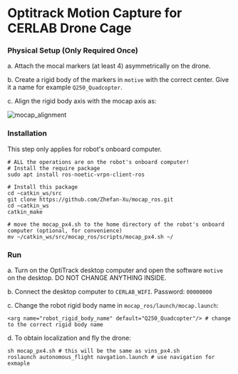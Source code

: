 # Optitrack Motion Capture for CERLAB Drone Cage
### Physical Setup (Only Required Once)
a. Attach the mocal markers (at least 4) asymmetrically on the drone.

b. Create a rigid body of the markers in ```motive``` with the correct center. Give it a name for example ```Q250_Quadcopter```.

c. Align the rigid body axis with the mocap axis as:

![mocap_alignment](https://github.com/Zhefan-Xu/mocap_ros/assets/55560905/9754cfeb-3e86-46b1-9dcc-f00cf3cb311d)


### Installation
This step only applies for robot's onboard computer.
```
# ALL the operations are on the robot's onboard computer!
# Install the require package
sudo apt install ros-noetic-vrpn-client-ros

# Install this package
cd ~catkin_ws/src
git clone https://github.com/Zhefan-Xu/mocap_ros.git
cd ~catkin_ws
catkin_make

# move the mocap_px4.sh to the home directory of the robot's onboard computer (optional, for convenience)
mv ~/catkin_ws/src/mocap_ros/scripts/mocap_px4.sh ~/
```

### Run
a. Turn on the OptiTrack desktop computer and open the software ```motive``` on the desktop. DO NOT CHANGE ANYTHING INSIDE.

b. Connect the desktop computer to ```CERLAB_WIFI```. Password: ```00000000```

c. Change the robot rigid body name in ```mocap_ros/launch/mocap.launch```:
```
<arg name="robot_rigid_body_name" default="Q250_Quadcopter"/> # change to the correct rigid body name
```

d. To obtain localization and fly the drone:
```
sh mocap_px4.sh # this will be the same as vins_px4.sh
roslaunch autonomous_flight navgation.launch # use navigation for exmaple
```
